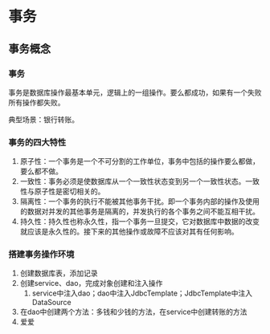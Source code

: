 # 事务

## 事务概念

### 事务

事务是数据库操作最基本单元，逻辑上的一组操作。要么都成功，如果有一个失败所有操作都失败。

典型场景：银行转账。



### 事务的四大特性

1. 原子性：一个事务是一个不可分割的工作单位，事务中包括的操作要么都做，要么都不做。
2. 一致性：事务必须是使数据库从一个一致性状态变到另一个一致性状态。一致性与原子性是密切相关的。
3. 隔离性：一个事务的执行不能被其他事务干扰。即一个事务内部的操作及使用的数据对并发的其他事务是隔离的，并发执行的各个事务之间不能互相干扰。
4. 持久性：持久性也称永久性，指一个事务一旦提交，它对数据库中数据的改变就应该是永久性的。接下来的其他操作或故障不应该对其有任何影响。



### 搭建事务操作环境

1. 创建数据库表，添加记录
2. 创建service、dao，完成对象创建和注入操作
   1. service中注入dao；dao中注入JdbcTemplate；JdbcTemplate中注入DataSource
3. 在dao中创建两个方法：多钱和少钱的方法，在service中创建转账的方法
4. 爱爱























































